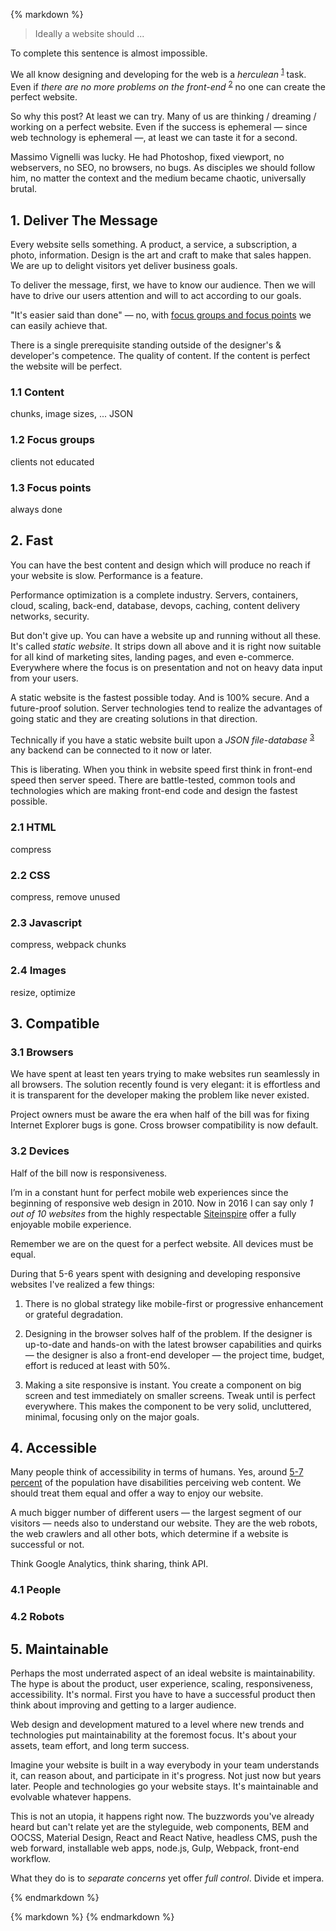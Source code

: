 {% markdown %}

> Ideally a website should ...

To complete this sentence is almost impossible.

We all know designing and developing for the web is a *herculean* <sup id="footnote--1">[1](#footnotes--1)</sup> task.
Even if *there are no more problems on the front-end* <sup id="footnote--2">[2](#footnotes--2)</sup> no one can create the perfect website.

So why this post? At least we can try.
Many of us are thinking / dreaming / working on a perfect website. Even if the success is ephemeral &mdash; since web technology is ephemeral &mdash;, at least we can taste it for a second.

Massimo Vignelli was lucky. He had Photoshop, fixed viewport, no webservers, no SEO, no browsers, no bugs.
As disciples we should follow him, no matter the context and the medium became chaotic, universally brutal.


## 1. Deliver The Message

Every website sells something. A product, a service, a subscription, a photo, information. Design is the art and craft to make that sales happen. We are up to delight visitors yet deliver business goals.

To deliver the message, first, we have to know our audience. Then we will have to drive our users attention and will to act according to our goals.

"It's easier said than done" &mdash; no, with [focus groups and focus points](http://metamn.io/beat/delivering-the-message) we can easily achieve that.

There is a single prerequisite standing outside of the designer's & developer's competence. The quality of content. If the content is perfect the website will be perfect.


### 1.1 Content

chunks, image sizes, ... JSON

### 1.2 Focus groups

clients not educated

### 1.3 Focus points

always done


## 2. Fast

You can have the best content and design which will produce no reach if your website is slow. Performance is a feature.

Performance optimization is a complete industry. Servers, containers, cloud, scaling, back-end, database, devops, caching, content delivery networks, security.

But don't give up. You can have a website up and running without all these. It's called *static website*. It strips down all above and it is right now suitable for all kind of marketing sites, landing pages, and even e-commerce. Everywhere where the focus is on presentation and not on heavy data input from your users.

A static website is the fastest possible today. And is 100% secure. And a future-proof solution. Server technologies tend to realize the advantages of going static and they are creating solutions in that direction.

Technically if you have a static website built upon a *JSON file-database* <sup id="footnote--3">[3](#footnotes--3)</sup> any backend can be connected to it now or later.

This is liberating. When you think in website speed first think in front-end speed then server speed.
There are battle-tested, common tools and technologies which are making front-end code and design the fastest possible.

### 2.1 HTML

compress

### 2.2 CSS

compress, remove unused

### 2.3 Javascript

compress, webpack chunks

### 2.4 Images

resize, optimize


## 3. Compatible

### 3.1 Browsers

We have spent at least ten years trying to make websites run seamlessly in all browsers. The solution recently found is very elegant: it is effortless and it is transparent for the developer making the problem like never existed.

Project owners must be aware the era when half of the bill was for fixing Internet Explorer bugs is gone. Cross browser compatibility is now default.

### 3.2 Devices

Half of the bill now is responsiveness.

I’m in a constant hunt for perfect mobile web experiences since the beginning of responsive web design in 2010. Now in 2016 I can say only *1 out of 10 websites* from the highly respectable [Siteinspire](http://siteinspire.com) offer a fully enjoyable mobile experience.

Remember we are on the quest for a perfect website. All devices must be equal.

During that 5-6 years spent with designing and developing responsive websites I've realized a few things:

1. There is no global strategy like mobile-first or progressive enhancement or grateful degradation.

2. Designing in the browser solves half of the problem. If the designer is up-to-date and hands-on with the latest browser capabilities and quirks &mdash; the designer is also a front-end developer &mdash; the project time, budget, effort is reduced at least with 50%.

3. Making a site responsive is instant. You create a component on big screen and test immediately on smaller screens. Tweak until is perfect everywhere. This makes the component to be very solid, uncluttered, minimal, focusing only on the major goals.



## 4. Accessible

Many people think of accessibility in terms of humans. Yes, around [5-7 percent](http://www.ncddr.org/products/researchexchange/v03n03/who.html) of the population have disabilities perceiving web content. We should treat them equal and offer a way to enjoy our website.

A much bigger number of different users &mdash; the largest segment of our visitors &mdash; needs also to understand our website. They are the web robots, the web crawlers and all other bots, which determine if a website is successful or not.

Think Google Analytics, think sharing, think API.

### 4.1 People

### 4.2 Robots


## 5. Maintainable

Perhaps the most underrated aspect of an ideal website is maintainability. The hype is about the product, user experience, scaling, responsiveness, accessibility. It's normal. First you have to have a successful product then think about improving and getting to a larger audience.

Web design and development matured to a level where new trends and technologies put maintainability at the foremost focus. It's about your assets, team effort, and long term success.

Imagine your website is built in a way everybody in your team understands it, can reason about, and participate in it's progress. Not just now but years later. People and technologies go your website stays. It's maintainable and evolvable whatever happens.

This is not an utopia, it happens right now. The buzzwords you've already heard but can't relate yet are the styleguide, web components, BEM and OOCSS, Material Design, React and React Native, headless CMS, push the web forward, installable web apps, node.js, Gulp, Webpack, front-end workflow.

What they do is to *separate concerns* yet offer *full control*. Divide et impera. 




{% endmarkdown %}


{% markdown %}
{% endmarkdown %}
